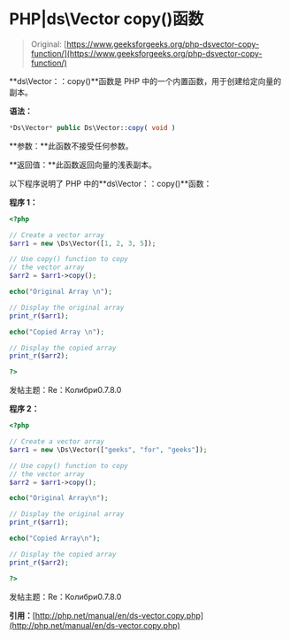 # PHP|ds\Vector copy()函数

> Original: [https://www.geeksforgeeks.org/php-dsvector-copy-function/](https://www.geeksforgeeks.org/php-dsvector-copy-function/)

**ds\Vector：：copy()**函数是 PHP 中的一个内置函数，用于创建给定向量的副本。

**语法：**

```php
*Ds\Vector* public Ds\Vector::copy( void )
```

**参数：**此函数不接受任何参数。

**返回值：**此函数返回向量的浅表副本。

以下程序说明了 PHP 中的**ds\Vector：：copy()**函数：

**程序 1：**

```php
<?php

// Create a vector array
$arr1 = new \Ds\Vector([1, 2, 3, 5]);

// Use copy() function to copy
// the vector array
$arr2 = $arr1->copy();

echo("Original Array \n");

// Display the original array
print_r($arr1);

echo("Copied Array \n");

// Display the copied array
print_r($arr2);

?> 
```

发帖主题：Re：Колибри0.7.8.0

**程序 2：**

```php
<?php

// Create a vector array
$arr1 = new \Ds\Vector(["geeks", "for", "geeks"]);

// Use copy() function to copy
// the vector array
$arr2 = $arr1->copy();

echo("Original Array\n");

// Display the original array
print_r($arr1);

echo("Copied Array\n");

// Display the copied array
print_r($arr2);

?>
```

发帖主题：Re：Колибри0.7.8.0

**引用：**[http://php.net/manual/en/ds-vector.copy.php](http://php.net/manual/en/ds-vector.copy.php)